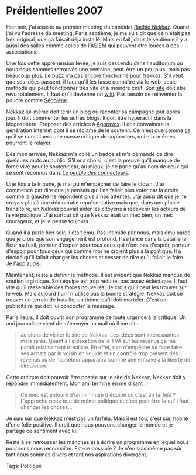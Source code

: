 # Préidentielles 2007

Hier soir, j'ai assisté au premier meeting du candidat [Rachid Nekkaz](http://blog.tcrouzet.com/2006/04/29/rachid-nekkaz-un-mec-bien/). Quand j'ai vu l'adresse du meeting, Paris septième, je me suis dit que ce n'était pas très original, que ça faisait déjà installé. Mais en fait, dans le septième il y a aussi des salles comme celles de l'[ASIEM](http://www.asiem.abcsalles.com) qui peuvent être louées à des associations.

Une fois cette appréhension levée, je suis descendu dans l'auditorium où nous nous sommes retrouvés une centaine, peut-être un peu plus, mais pas beaucoup plus. Le buzz n'a pas encore fonctionné pour Nekkaz. S'il veut que ses idées passent, il faut qu'il les fasse connaître via le web, seule méthode qui peut fonctionner très vite et à moindre coût. Son [site](http://www.nekkaz.com/) doit être revu totalement. Il faut qu'il devienne un [wiki](http://fr.wikipedia.org/wiki/Mediawiki). Pas besoin de réinventer la poudre comme [Ségolène](http://www.desirsdavenir.org/).

Nekkaz lui-même doit tenir un blog où raconter sa campagne jour après jour. Il doit commenter les autres blogs. Il doit être hyperactif dans la blogosphère. Proposer des articles à [Agoravox](http://www.agoravox.fr/). Il doit convaincre la génération internet dont il se réclame de le soutenir. Ce n'est que comme ça qu'il se constituera une masse critique de supporters, qui eux-mêmes pourront le relayer.

Dès mon arrivée, Nekkaz m'a collé un badge et m'a demandé de dire quelques mots au public. S'il m'a choisi, c'est la preuve qu'il manque de force vive pour le soutenir car, au mieux, je ne parle qu'au nom de ceux qui se sont reconnus dans [*Le peuple des connecteurs*](http://tcrouzet.com).

Une fois à la tribune, je n'ai pu m'empêcher de faire le clown. J'ai commencé par dire que je pensais qu'il ne fallait plus voter car la droite comme la gauche ne répondent plus à nos attentes. J'ai aussi dit que je ne croyais plus à une démocratie représentative mais que, dans une phase transitoire, un Nekkaz pouvait aider les citoyens à redevenir les acteurs de la vie publique. J'ai surtout dit que Nekkaz était un mec bien, un mec courageux, et je le pense toujours.

Quand il a parlé hier soir, il était ému. Pas intimidé par nous, mais ému parce que je crois que son engagement est profond. Il se lance dans la bataille la fleur au fusil, porteur d'espoir pour tous ceux qui n'ont pas d'espoir, porteur d'espoir pour tous ceux qui comme moi ne croient plus à la politique. Il a décidé qu'il fallait changer les choses et cesser de dire qu'il fallait le faire. Je l'applaudis.

Maintenant, reste à définir la méthode. Il est évident que Nekkaz manque de soutien logistique. Son équipe est trop réduite, pas assez éclectique. Il faut vite qu'il rassemble des forces nouvelles. Je crois qu'il peut les trouver sur le web. Mais aujourd'hui il n'utilise pas la bonne stratégie. Nekkaz doit se trouver un terrain de bataille, un thème qu'il doit marteler. C'est un publicitaire qui doit lui concocter le message.

Par ailleurs, il doit ouvrir son programme de toute urgence à la critique. Un ami journaliste vient de m'envoyer un mail où il me dit :

> Je viens de visiter le site de Nekkaz. Les idées sont intéressantes mais rares. Quant à l'indexation de la TVA sur les revenus ça me paraît relativement irréaliste. En effet, rien n'empêche de faire faire ses achats par le voisin en liquide et un contrôle trop présent des revenus ou de l'acheteur apparaîtra comme une entrave à la liberté de circulation.

Cette critique doit pouvoir être postée sur le site de Nekkaz, Nekkaz doit y répondre immédiatement. Mon ami termine en me disant :

> Ce mec est entouré d'un minimum d'équipe ou c'est un farfelu ? L'approche reste tout de même politique et c'est peut être la qu'il faut changer les choses...

Je suis sûr que Nekkaz n'est pas un farfelu. Mais il est fou, c'est sûr, habité d'une folie positive. Il croit que nous pouvons changer le monde et je partage ce sentiment avec lui.

Reste à se retrousser les manches et à écrire un programme en lequel nous pourrions nous reconnaître. Est-ce possible ? Je n'en suis même pas sûr tant nous sommes divers et tant nos aspirations divergent.

Tags: Politique